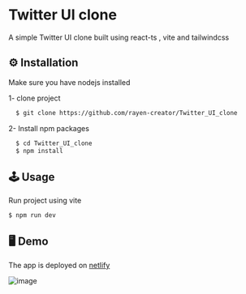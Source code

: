 
# Twitter UI clone

A simple Twitter UI clone built using react-ts , vite and tailwindcss



## ⚙ Installation

Make sure you have nodejs installed 

1- clone project

```bash
  $ git clone https://github.com/rayen-creator/Twitter_UI_clone
```

2- Install npm packages

```bash
  $ cd Twitter_UI_clone
  $ npm install 
```

    
## 🕹 Usage

Run project using vite
```javascript
$ npm run dev
```


## 🖥 Demo
The app is deployed on [netlify](https://649cf1812bcf4f21e9d49217--twitteruiappcloneeeeeee.netlify.app/) 

![image](https://github.com/rayen-creator/Twitter_UI_clone/assets/57809239/33065ec7-d176-4c19-83a8-95251965faef)



